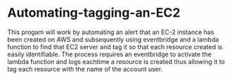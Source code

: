 # Automating-tagging-an-EC2
This progam will work by automating an alert that an EC-2 instance has been created on AWS and subsequently using eventbridge and a lambda function to find that EC2 server and tag it so that each resource created is easily identifiable. 
The process requires an eventbridge to activate the lambda function and logs eachtime a resource is created thus allowing it to tag each resource with the name of the account user.
